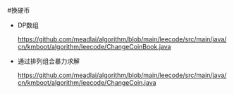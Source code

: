 #换硬币

 - DP数组
 
    https://github.com/meadlai/algorithm/blob/main/leecode/src/main/java/cn/kmboot/algorithm/leecode/ChangeCoinBook.java
    
 - 通过排列组合暴力求解
 
    https://github.com/meadlai/algorithm/blob/main/leecode/src/main/java/cn/kmboot/algorithm/leecode/ChangeCoin.java
